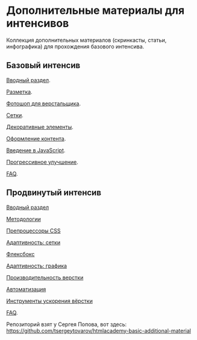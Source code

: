 # Дополнительные материалы для интенсивов
Коллекция дополнительных материалов (скринкасты, статьи, инфографика) для прохождения базового интенсива.

## Базовый интенсив

[Вводный раздел](/sections/section-1.md).

[Разметка](/sections/section-2.md).

[Фотошоп для верстальщика](/sections/section-3.md).

[Сетки](/sections/section-4.md).

[Декоративные элементы](/sections/section-5.md).

[Оформление контента](/sections/section-6.md).

[Введение в JavaScript](/sections/section-7.md).

[Прогрессивное улучшение](/sections/section-8.md).

[FAQ](/sections/section-faq.md).

## Продвинутый интенсив

[Вводный раздел](/sections-adaptive/section-1.md)

[Методологии](/sections-adaptive/section-2.md)

[Препроцессоры CSS](/sections-adaptive/section-3.md)

[Адаптивность: сетки](/sections-adaptive/section-4.md)

[Флексбокс](/sections-adaptive/section-5.md)

[Адаптивность: графика](/sections-adaptive/section-6.md)

[Производительность верстки](/sections-adaptive/section-7.md)

[Автоматизация](/sections-adaptive/section-8.md)

[Инструменты ускорения вёрстки](/sections-adaptive/section-9.md)

[FAQ](/sections-adaptive/section-faq.md).

Репозиторий взят у Сергея Попова, вот здесь: https://github.com/tsergeytovarov/htmlacademy-basic-additional-material
